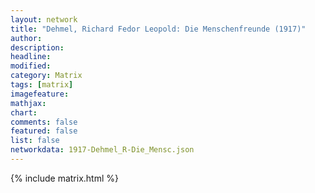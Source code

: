 ```yaml
---
layout: network
title: "Dehmel, Richard Fedor Leopold: Die Menschenfreunde (1917)"
author:
description:
headline:
modified:
category: Matrix
tags: [matrix]
imagefeature: 
mathjax: 
chart: 
comments: false
featured: false
list: false
networkdata: 1917-Dehmel_R-Die_Mensc.json
---
```

{% include matrix.html %}
